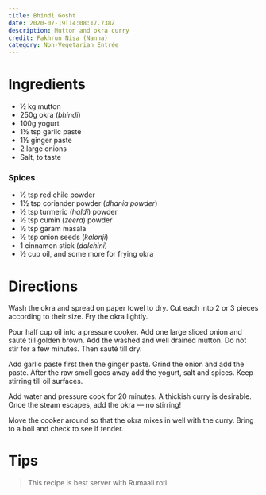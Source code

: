 ```yaml
---
title: Bhindi Gosht
date: 2020-07-19T14:08:17.738Z
description: Mutton and okra curry
credit: Fakhrun Nisa (Nanna)
category: Non-Vegetarian Entrée
---
```

# Ingredients
* ½ kg mutton
* 250g okra (_bhindi_)
* 100g yogurt
* 1½ tsp garlic paste
* 1½ ginger paste
* 2 large onions
* Salt, to taste

### Spices

* ½ tsp red chile powder
* 1½ tsp coriander powder (_dhania powder_)
* ½ tsp turmeric (_haldi_) powder
* ½ tsp cumin (_zeera_) powder
* ½ tsp garam masala
* ½ tsp onion seeds (_kalonji_)
* 1 cinnamon stick (_dalchini_)
* ½ cup oil, and some more for frying okra

# Directions

Wash the okra and spread on paper towel to dry. Cut each into 2 or 3 pieces according to their size. Fry the okra lightly.

Pour half cup oil into a pressure cooker. Add one large sliced onion and sauté till golden brown. Add the washed and well drained mutton. Do not stir for a few minutes. Then sauté till dry. 

Add garlic paste first then the ginger paste. Grind the onion and add the paste. After the raw smell goes away add the yogurt, salt and spices. Keep stirring till oil surfaces.

Add water and pressure cook for 20 minutes. A thickish curry is desirable. Once the steam escapes, add the okra — no stirring!

Move the cooker around so that the okra mixes in well with the curry. Bring to a boil and check to see if tender.

# Tips
> This recipe is best server with Rumaali roti
